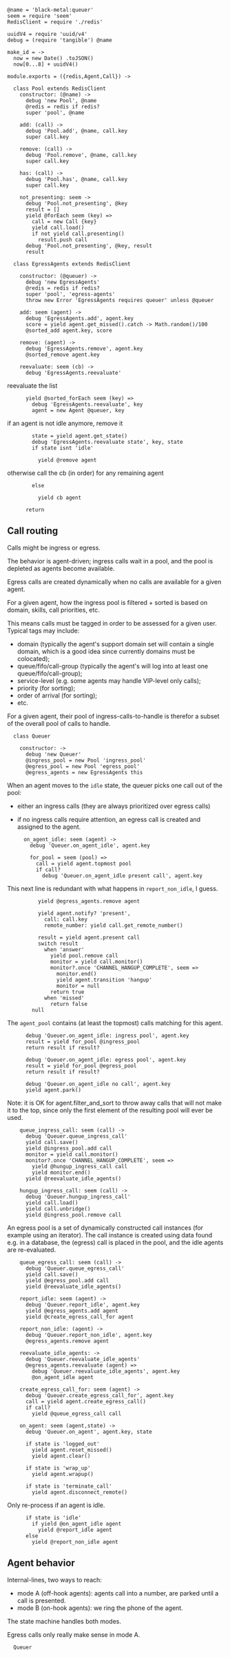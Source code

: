     @name = 'black-metal:queuer'
    seem = require 'seem'
    RedisClient = require './redis'

    uuidV4 = require 'uuid/v4'
    debug = (require 'tangible') @name

    make_id = ->
      now = new Date() .toJSON()
      now[0...8] + uuidV4()

    module.exports = ({redis,Agent,Call}) ->

      class Pool extends RedisClient
        constructor: (@name) ->
          debug 'new Pool', @name
          @redis = redis if redis?
          super 'pool', @name

        add: (call) ->
          debug 'Pool.add', @name, call.key
          super call.key

        remove: (call) ->
          debug 'Pool.remove', @name, call.key
          super call.key

        has: (call) ->
          debug 'Pool.has', @name, call.key
          super call.key

        not_presenting: seem ->
          debug 'Pool.not_presenting', @key
          result = []
          yield @forEach seem (key) =>
            call = new Call {key}
            yield call.load()
            if not yield call.presenting()
              result.push call
          debug 'Pool.not_presenting', @key, result
          result

      class EgressAgents extends RedisClient

        constructor: (@queuer) ->
          debug 'new EgressAgents'
          @redis = redis if redis?
          super 'pool', 'egress-agents'
          throw new Error 'EgressAgents requires queuer' unless @queuer

        add: seem (agent) ->
          debug 'EgressAgents.add', agent.key
          score = yield agent.get_missed().catch -> Math.random()/100
          @sorted_add agent.key, score

        remove: (agent) ->
          debug 'EgressAgents.remove', agent.key
          @sorted_remove agent.key

        reevaluate: seem (cb) ->
          debug 'EgressAgents.reevaluate'

reevaluate the list

          yield @sorted_forEach seem (key) =>
            debug 'EgressAgents.reevaluate', key
            agent = new Agent @queuer, key

if an agent is not idle anymore, remove it

            state = yield agent.get_state()
            debug 'EgressAgents.reevaluate state', key, state
            if state isnt 'idle'

              yield @remove agent

otherwise call the cb (in order) for any remaining agent

            else

              yield cb agent

          return

Call routing
------------

Calls might be ingress or egress.

The behavior is agent-driven; ingress calls wait in a pool, and the pool is depleted as agents become available.

Egress calls are created dynamically when no calls are available for a given agent.

For a given agent, how the ingress pool is filtered + sorted is based on domain, skills, call priorities, etc.

This means calls must be tagged in order to be assessed for a given user. Typical tags may include:
- domain (typically the agent's support domain set will contain a single domain, which is a good idea since currently domains must be colocated);
- queue/fifo/call-group (typically the agent's will log into at least one queue/fifo/call-group);
- service-level (e.g. some agents may handle VIP-level only calls);
- priority (for sorting);
- order of arrival (for sorting);
- etc.

For a given agent, their pool of ingress-calls-to-handle is therefor a subset of the overall pool of calls to handle.

      class Queuer

        constructor: ->
          debug 'new Queuer'
          @ingress_pool = new Pool 'ingress_pool'
          @egress_pool = new Pool 'egress_pool'
          @egress_agents = new EgressAgents this

When an agent moves to the `idle` state, the queuer picks one call out of the pool:
- either an ingress calls (they are always prioritized over egress calls)
- if no ingress calls require attention, an egress call is created and assigned to the agent.

        on_agent_idle: seem (agent) ->
          debug 'Queuer.on_agent_idle', agent.key

          for_pool = seem (pool) =>
            call = yield agent.topmost pool
            if call?
              debug 'Queuer.on_agent_idle present call', agent.key

This next line is redundant with what happens in `report_non_idle`, I guess.

              yield @egress_agents.remove agent

              yield agent.notify? 'present',
                call: call.key
                remote_number: yield call.get_remote_number()

              result = yield agent.present call
              switch result
                when 'answer'
                  yield pool.remove call
                  monitor = yield call.monitor()
                  monitor?.once 'CHANNEL_HANGUP_COMPLETE', seem =>
                    monitor.end()
                    yield agent.transition 'hangup'
                    monitor = null
                  return true
                when 'missed'
                  return false
            null

The `agent_pool` contains (at least the topmost) calls matching for this agent.

          debug 'Queuer.on_agent_idle: ingress pool', agent.key
          result = yield for_pool @ingress_pool
          return result if result?

          debug 'Queuer.on_agent_idle: egress pool', agent.key
          result = yield for_pool @egress_pool
          return result if result?

          debug 'Queuer.on_agent_idle no call', agent.key
          yield agent.park()

Note: it is OK for agent.filter_and_sort to throw away calls that will not make it to the top, since only the first element of the resulting pool will ever be used.

        queue_ingress_call: seem (call) ->
          debug 'Queuer.queue_ingress_call'
          yield call.save()
          yield @ingress_pool.add call
          monitor = yield call.monitor()
          monitor?.once 'CHANNEL_HANGUP_COMPLETE', seem =>
            yield @hungup_ingress_call call
            yield monitor.end()
          yield @reevaluate_idle_agents()

        hungup_ingress_call: seem (call) ->
          debug 'Queuer.hungup_ingress_call'
          yield call.load()
          yield call.unbridge()
          yield @ingress_pool.remove call

An egress pool is a set of dynamically constructed call instances (for example using an iterator). The call instance is created using data found e.g. in a database, the (egress) call is placed in the pool, and the idle agents are re-evaluated.

        queue_egress_call: seem (call) ->
          debug 'Queuer.queue_egress_call'
          yield call.save()
          yield @egress_pool.add call
          yield @reevaluate_idle_agents()

        report_idle: seem (agent) ->
          debug 'Queuer.report_idle', agent.key
          yield @egress_agents.add agent
          yield @create_egress_call_for agent

        report_non_idle: (agent) ->
          debug 'Queuer.report_non_idle', agent.key
          @egress_agents.remove agent

        reevaluate_idle_agents: ->
          debug 'Queuer.reevaluate_idle_agents'
          @egress_agents.reevaluate (agent) =>
            debug 'Queuer.reevaluate_idle_agents', agent.key
            @on_agent_idle agent

        create_egress_call_for: seem (agent) ->
          debug 'Queuer.create_egress_call_for', agent.key
          call = yield agent.create_egress_call()
          if call?
            yield @queue_egress_call call

        on_agent: seem (agent,state) ->
          debug 'Queuer.on_agent', agent.key, state

          if state is 'logged_out'
            yield agent.reset_missed()
            yield agent.clear()

          if state is 'wrap_up'
            yield agent.wrapup()

          if state is 'terminate_call'
            yield agent.disconnect_remote()

Only re-process if an agent is idle.

          if state is 'idle'
            if yield @on_agent_idle agent
              yield @report_idle agent
          else
            yield @report_non_idle agent

Agent behavior
--------------

Internal-lines, two ways to reach:
- mode A (off-hook agents): agents call into a number, are parked until a call is presented.
- mode B (on-hook agents): we ring the phone of the agent.

The state machine handles both modes.

Egress calls only really make sense in mode A.

      Queuer
